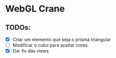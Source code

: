 # WebGL Crane

## TODOs:
- [X] Criar um elemento que seja o prisma triangular
- [ ] Modificar o cubo para aceitar cores
- [X] Dar fix das views
